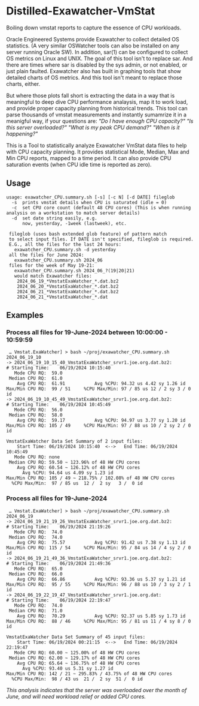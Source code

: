 # Distilled-Exawatcher-VmStat

Boiling down vmstat reports to capture the essence of CPU workloads.

Oracle Engineered Systems provide Exawatcher to collect detailed OS statistics. (A very similar OSWatcher tools can also be installed on any server running Oracle SW).
In addition, sar(1) can be configured to collect OS metrics on Linux and UNIX. The goal of this tool isn't to replace sar. And there are times where sar is disabled by the sys admin, or not enabled, or just plain faulted. Exawatcher also has built in graphing tools that show detailed charts of OS metrics. And this tool isn't meant to replace those charts, either.

But where those plots fall short is extracting the data in a way that is meaningful to deep dive CPU performance analaysis, map it to work load, and provide proper capacity planning from historical trends. This tool can parse thousands of vmstat measurements and instantly sumamrize it in a meanigful way, if your questions are: _"Do I have enough CPU capacity?" "Is this server overloaded?" "What is my peak CPU demand?" "When is it happening?"_


This is a Tool to statistically analyze Exawatcher VmStat data files to help with CPU capacity planning.
It provides statistical Mode, Median, Max and Min CPU reports, mapped to a time period. It can also provide CPU saturation events (when CPU idle time is reported as zero).

## Usage
    usage: exawatcher_CPU.summary.sh [-s] [-c N] [-d DATE] fileglob
      -s  prints vmstat details when CPU is saturated (idle = 0)
      -c  set CPU core count (default 48 CPU cores) (This is when running analysis on a workstation to match server details)
      -d  set date string easily, e.g.
          now, yesterday, -1week (lastweek), etc.

     fileglob (uses bash extended glob feature) of pattern match
     to select input files. If DATE isn't specified, fileglob is required.
     E.G., all the files for the last 24 hours:
       exawatcher_CPU.summary.sh -d yesterday
     all the files for June 2024:
       exawatcher_CPU.summary.sh 2024_06
     files for the week of May 19-21:
       exawatcher_CPU.summary.sh 2024_06_?(19|20|21)
       would match Exawatcher files:
        2024_06_19_*VmstatExaWatcher_*.dat.bz2
        2024_06_20_*VmstatExaWatcher_*.dat.bz2
        2024_06_21_*VmstatExaWatcher_*.dat.bz2
        2024_06_21_*VmstatExaWatcher_*.dat

## Examples

### Process all files for 19-June-2024 between 10:00:00 - 10:59:59

     … Vmstat.ExaWatcher] > bash ~/proj/exawatcher_CPU.summary.sh 2024_06_19_10
    -> 2024_06_19_10_15_40_VmstatExaWatcher_srvr1.joe.org.dat.bz2:
    # Starting Time:	06/19/2024 10:15:40
       Mode CPU RQ:  59.0
     Median CPU RQ:  61.0
        Avg CPU RQ:  61.91           Avg %CPU: 94.32 us 4.42 sy 1.26 id
    Max/Min CPU RQ:  99 / 51     %CPU Max/Min: 97 / 85 us 12 / 2 sy 3 / 0 id
    -> 2024_06_19_10_45_49_VmstatExaWatcher_srvr1.joe.org.dat.bz2:
    # Starting Time:	06/19/2024 10:45:49
       Mode CPU RQ:  56.0
     Median CPU RQ:  58.0
        Avg CPU RQ:  59.17           Avg %CPU: 94.97 us 3.77 sy 1.20 id
    Max/Min CPU RQ: 105 / 49     %CPU Max/Min: 97 / 88 us 10 / 2 sy 2 / 0 id

    VmstatExaWatcher Data Set Summary of 2 input files:
        Start Time: 06/19/2024 10:15:40  <-->   End Time: 06/19/2024 10:45:49
       Mode CPU RQ: none
     Median CPU RQ: 59.50 ~ 123.96% of 48 HW CPU cores
        Avg CPU RQ: 60.54 ~ 126.12% of 48 HW CPU cores
          Avg %CPU: 94.64 us 4.09 sy 1.23 id
    Max/Min CPU RQ: 105 / 49 ~ 218.75% / 102.08% of 48 HW CPU cores
      %CPU Max/Min:  97 / 85 us  12 /  2 sy   3 /  0 id

### Process all files for 19-June-2024

     … Vmstat.ExaWatcher] > bash ~/proj/exawatcher_CPU.summary.sh 2024_06_19
    -> 2024_06_19_21_19_26_VmstatExaWatcher_srvr1.joe.org.dat.bz2:
    # Starting Time:	06/19/2024 21:19:26
       Mode CPU RQ:  74.0
     Median CPU RQ:  74.0
        Avg CPU RQ:  75.57           Avg %CPU: 91.42 us 7.38 sy 1.13 id
    Max/Min CPU RQ: 115 / 54     %CPU Max/Min: 95 / 84 us 14 / 4 sy 2 / 0 id
    -> 2024_06_19_21_49_36_VmstatExaWatcher_srvr1.joe.org.dat.bz2:
    # Starting Time:	06/19/2024 21:49:36
       Mode CPU RQ:  65.0
     Median CPU RQ:  66.0
        Avg CPU RQ:  66.86           Avg %CPU: 93.36 us 5.37 sy 1.21 id
    Max/Min CPU RQ:  95 / 55     %CPU Max/Min: 96 / 88 us 10 / 3 sy 2 / 1 id
    -> 2024_06_19_22_19_47_VmstatExaWatcher_srvr1.joe.org.dat:
    # Starting Time:	06/19/2024 22:19:47
       Mode CPU RQ:  74.0
     Median CPU RQ:  71.0
        Avg CPU RQ:  70.29           Avg %CPU: 92.37 us 5.85 sy 1.73 id
    Max/Min CPU RQ:  88 / 46     %CPU Max/Min: 95 / 81 us 11 / 4 sy 8 / 0 id

    VmstatExaWatcher Data Set Summary of 45 input files:
        Start Time: 06/19/2024 00:21:15  <-->   End Time: 06/19/2024 22:19:47
       Mode CPU RQ: 60.00 ~ 125.00% of 48 HW CPU cores
     Median CPU RQ: 62.00 ~ 129.17% of 48 HW CPU cores
        Avg CPU RQ: 65.64 ~ 136.75% of 48 HW CPU cores
          Avg %CPU: 93.40 us 5.31 sy 1.27 id
    Max/Min CPU RQ: 142 / 21 ~ 295.83% / 43.75% of 48 HW CPU cores
      %CPU Max/Min:  98 / 43 us  21 /  2 sy  51 /  0 id

_This analysis indicates that the server was overloaded over the month of June, and will need workload relief or added CPU cores._   
